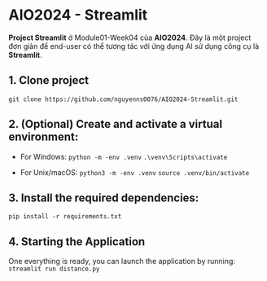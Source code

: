 # AIO2024 - Streamlit

**Project Streamlit** ở Module01-Week04 của **AIO2024**.
Đây là một project đơn giản để end-user có thể tương tác với ứng dụng AI sử dụng công cụ là **Streamlit**.


## 1. Clone project

    git clone https://github.com/nguyenns0076/AIO2024-Streamlit.git

## 2. (Optional) Create and activate a virtual environment:

 - For Windows:
`python -m -env .venv`
`.\venv\Scripts\activate`
 
 - For Unix/macOS:
`python3 -m -env .venv`
`source .venv/bin/activate`

## 3. Install the required dependencies:

    pip install -r requirements.txt

## 4. Starting the Application

One everything is ready, you can launch the application by running:
`streamlit run distance.py`
